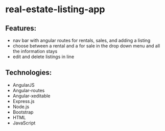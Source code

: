# real-estate-listing-app

## Features:

- nav bar with angular routes for rentals, sales, and adding a listing
- choose between a rental and a for sale in the drop down menu and all the information stays
- edit and delete listings in line

## Technologies:

- AngularJS
- Angular-routes
- Angular-xeditable
- Express.js
- Node.js
- Bootstrap
- HTML
- JavaScript
